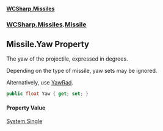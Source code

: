 #### [WCSharp\.Missiles](README.md 'README')
### [WCSharp\.Missiles](WCSharp.Missiles.md 'WCSharp\.Missiles').[Missile](WCSharp.Missiles.Missile.md 'WCSharp\.Missiles\.Missile')

## Missile\.Yaw Property

The yaw of the projectile, expressed in degrees\.

Depending on the type of missile, yaw sets may be ignored.

Alternatively, use [YawRad](WCSharp.Missiles.Missile.YawRad.md 'WCSharp\.Missiles\.Missile\.YawRad').

```csharp
public float Yaw { get; set; }
```

#### Property Value
[System\.Single](https://learn.microsoft.com/en-us/dotnet/api/system.single 'System\.Single')